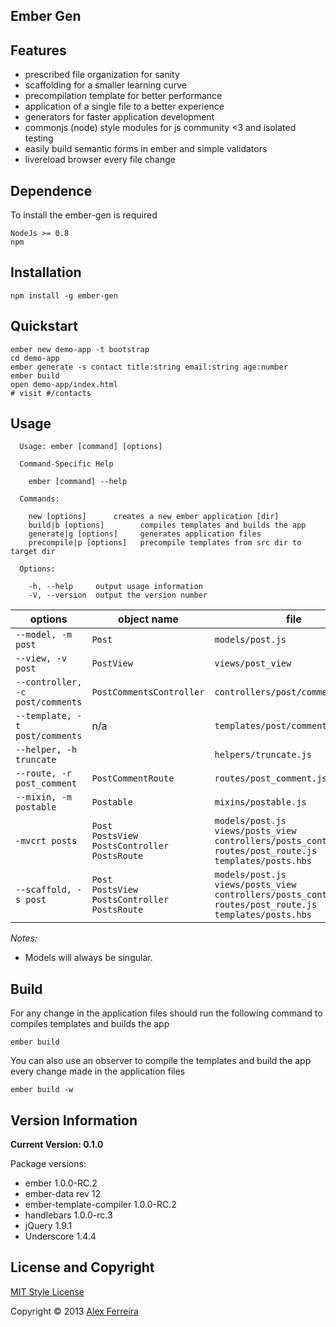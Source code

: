Ember Gen
-----------

## Features

- prescribed file organization for sanity
- scaffolding for a smaller learning curve
- precompilation template for better performance
- application of a single file to a better experience
- generators for faster application development
- commonjs (node) style modules for js community <3 and isolated testing
- easily build semantic forms in ember and simple validators
- livereload browser every file change

## Dependence

To install the ember-gen is required
```
NodeJs >= 0.8
npm
```

## Installation

```
npm install -g ember-gen
```

## Quickstart

```
ember new demo-app -t bootstrap
cd demo-app
ember generate -s contact title:string email:string age:number
ember build
open demo-app/index.html
# visit #/contacts
```

## Usage

```
  Usage: ember [command] [options]

  Command-Specific Help

    ember [command] --help

  Commands:

    new [options]      creates a new ember application [dir]
    build|b [options]        compiles templates and builds the app
    generate|g [options]     generates application files
    precompile|p [options]   precompile templates from src dir to target dir

  Options:

    -h, --help     output usage information
    -V, --version  output the version number
```

| options | object name | file |
| --------|-------------|------|
| `--model, -m post` | `Post` | `models/post.js` |
| `--view, -v post` | `PostView` | `views/post_view` |
| `--controller, -c post/comments` | `PostCommentsController` | `controllers/post/comments.js` |
| `--template, -t post/comments` | n/a | `templates/post/comments.hbs` |
|`--helper, -h truncate`  |     | `helpers/truncate.js`|
| `--route, -r post_comment` | `PostCommentRoute` | `routes/post_comment.js` |
| `--mixin, -m postable` | `Postable` | `mixins/postable.js` |
| `-mvcrt posts` | `Post` <br>`PostsView` <br>`PostsController` <br>`PostsRoute` | `models/post.js` <br>`views/posts_view` <br>`controllers/posts_controller.js` <br>`routes/post_route.js` <br>`templates/posts.hbs`|
| `--scaffold, -s post` | `Post` <br>`PostsView` <br>`PostsController` <br>`PostsRoute` | `models/post.js` <br>`views/posts_view` <br>`controllers/posts_controller.js` <br>`routes/post_route.js` <br>`templates/posts.hbs`|


_Notes:_

- Models will always be singular.

## Build
For any change in the application files should run the following command to compiles templates and builds the app

```
ember build 
```

You can also use an observer to compile the templates and build the app every change made in the application files

```
ember build -w
```

## Version Information

**Current Version: 0.1.0**

Package versions:

- ember 1.0.0-RC.2
- ember-data rev 12
- ember-template-compiler 1.0.0-RC.2
- handlebars 1.0.0-rc.3
- jQuery 1.9.1
- Underscore 1.4.4

## License and Copyright

[MIT Style License](http://opensource.org/licenses/MIT)

Copyright &copy; 2013 [Alex Ferreira](http://www.alexferreira.eti.br)